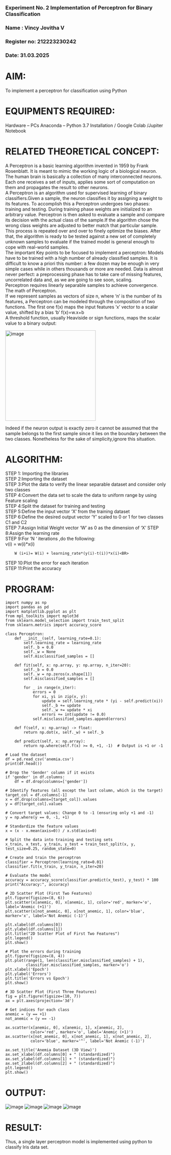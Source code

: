 <H3>Experiment No. 2 Implementation of Perceptron for Binary Classification</H3>
<H3>Name : Vincy Jovitha V</H3>
<H3>Register no: 212223230242</H3>
<H3>Date: 31.03.2025</H3>

# AIM:
To implement a perceptron for classification using Python<BR>

# EQUIPMENTS REQUIRED:
Hardware – PCs
Anaconda – Python 3.7 Installation / Google Colab /Jupiter Notebook

# RELATED THEORETICAL CONCEPT:
A Perceptron is a basic learning algorithm invented in 1959 by Frank Rosenblatt. It is meant to mimic the working logic of a biological neuron. The human brain is basically a collection of many interconnected neurons. Each one receives a set of inputs, applies some sort of computation on them and propagates the result to other neurons.<BR>
A Perceptron is an algorithm used for supervised learning of binary classifiers.Given a sample, the neuron classifies it by assigning a weight to its features. To accomplish this a Perceptron undergoes two phases: training and testing. During training phase weights are initialized to an arbitrary value. Perceptron is then asked to evaluate a sample and compare its decision with the actual class of the sample.If the algorithm chose the wrong class weights are adjusted to better match that particular sample. This process is repeated over and over to finely optimize the biases. After that, the algorithm is ready to be tested against a new set of completely unknown samples to evaluate if the trained model is general enough to cope with real-world samples.<BR>
The important Key points to be focused to implement a perceptron:
Models have to be trained with a high number of already classified samples. It is difficult to know a priori this number: a few dozen may be enough in very simple cases while in others thousands or more are needed.
Data is almost never perfect: a preprocessing phase has to take care of missing features, uncorrelated data and, as we are going to see soon, scaling.<BR>
Perceptron requires linearly separable samples to achieve convergence.
The math of Perceptron. <BR>
If we represent samples as vectors of size n, where ‘n’ is the number of its features, a Perceptron can be modeled through the composition of two functions. The first one f(x) maps the input features  ‘x’  vector to a scalar value, shifted by a bias ‘b’
f(x)=w.x+b
 <BR>
A threshold function, usually Heaviside or sign functions, maps the scalar value to a binary output:

 


<img width="283" alt="image" src="https://github.com/Lavanyajoyce/Ex-2--NN/assets/112920679/c6d2bd42-3ec1-42c1-8662-899fa450f483">


Indeed if the neuron output is exactly zero it cannot be assumed that the sample belongs to the first sample since it lies on the boundary between the two classes. Nonetheless for the sake of simplicity,ignore this situation.<BR>


# ALGORITHM:
STEP 1: Importing the libraries<BR>
STEP 2:Importing the dataset<BR>
STEP 3:Plot the data to verify the linear separable dataset and consider only two classes<BR>
STEP 4:Convert the data set to scale the data to uniform range by using Feature scaling<BR>
STEP 4:Split the dataset for training and testing<BR>
STEP 5:Define the input vector ‘X’ from the training dataset<BR>
STEP 6:Define the desired output vector ‘Y’ scaled to 0 or 1 for two classes C1 and C2<BR>
STEP 7:Assign Initial Weight vector ‘W’ as 0 as the dimension of ‘X’
STEP 8:Assign the learning rate<BR>
STEP 9:For ‘N ‘ iterations ,do the following:<BR>
        v(i) = w(i)*x(i)<BR>
         
        W (i+i)= W(i) + learning_rate*(y(i)-t(i))*x(i)<BR>
STEP 10:Plot the error for each iteration <BR>
STEP 11:Print the accuracy<BR>
# PROGRAM:
```
import numpy as np
import pandas as pd
import matplotlib.pyplot as plt
from mpl_toolkits import mplot3d
from sklearn.model_selection import train_test_split
from sklearn.metrics import accuracy_score

class Perceptron:
    def __init__(self, learning_rate=0.1):
        self.learning_rate = learning_rate
        self._b = 0.0
        self._w = None
        self.misclassified_samples = []

    def fit(self, x: np.array, y: np.array, n_iter=20):
        self._b = 0.0
        self._w = np.zeros(x.shape[1])
        self.misclassified_samples = []

        for _ in range(n_iter):
            errors = 0
            for xi, yi in zip(x, y):
                update = self.learning_rate * (yi - self.predict(xi))
                self._b += update
                self._w += update * xi
                errors += int(update != 0.0)
            self.misclassified_samples.append(errors)

    def f(self, x: np.array) -> float:
        return np.dot(x, self._w) + self._b

    def predict(self, x: np.array):
        return np.where(self.f(x) >= 0, +1, -1)  # Output is +1 or -1

# Load the dataset
df = pd.read_csv('anemia.csv')
print(df.head())

# Drop the 'Gender' column if it exists
if 'gender' in df.columns:
    df = df.drop(columns=['gender'])

# Identify features (all except the last column, which is the target)
target_col = df.columns[-1]
x = df.drop(columns=[target_col]).values
y = df[target_col].values

# Convert target values: Change 0 to -1 (ensuring only +1 and -1)
y = np.where(y == 0, -1, +1)

# Standardize the feature values
x = (x - x.mean(axis=0)) / x.std(axis=0)

# Split the data into training and testing sets
x_train, x_test, y_train, y_test = train_test_split(x, y, test_size=0.25, random_state=0)

# Create and train the perceptron
classifier = Perceptron(learning_rate=0.01)
classifier.fit(x_train, y_train, n_iter=20)

# Evaluate the model
accuracy = accuracy_score(classifier.predict(x_test), y_test) * 100
print("Accuracy:", accuracy)

# 2D Scatter Plot (First Two Features)
plt.figure(figsize=(8, 6))
plt.scatter(x[anemic, 0], x[anemic, 1], color='red', marker='o', label='Anemic (+1)')
plt.scatter(x[not_anemic, 0], x[not_anemic, 1], color='blue', marker='x', label='Not Anemic (-1)')

plt.xlabel(df.columns[0])
plt.ylabel(df.columns[1])
plt.title("2D Scatter Plot of First Two Features")
plt.legend()
plt.show()

# Plot the errors during training
plt.figure(figsize=(8, 4))
plt.plot(range(1, len(classifier.misclassified_samples) + 1), 
         classifier.misclassified_samples, marker='o')
plt.xlabel('Epoch')
plt.ylabel('Errors')
plt.title('Errors vs Epoch')
plt.show()

# 3D Scatter Plot (First Three Features)
fig = plt.figure(figsize=(10, 7))
ax = plt.axes(projection='3d')

# Get indices for each class
anemic = (y == +1)
not_anemic = (y == -1)

ax.scatter(x[anemic, 0], x[anemic, 1], x[anemic, 2], 
           color='red', marker='o', label='Anemic (+1)')
ax.scatter(x[not_anemic, 0], x[not_anemic, 1], x[not_anemic, 2], 
           color='blue', marker='^', label='Not Anemic (-1)')

ax.set_title('Anemia Dataset (3D View)')
ax.set_xlabel(df.columns[0] + " (standardized)")
ax.set_ylabel(df.columns[1] + " (standardized)")
ax.set_zlabel(df.columns[2] + " (standardized)")
plt.legend()
plt.show()
```

# OUTPUT:
![image](https://github.com/user-attachments/assets/542af695-4da2-4802-acc7-e80be3c32ac6)
![image](https://github.com/user-attachments/assets/9f5bb1a3-080d-4cf2-9002-e23789d5586f)
![image](https://github.com/user-attachments/assets/37a87468-bf8e-4c43-a73f-af903ab951a7)
![image](https://github.com/user-attachments/assets/56c0e4ee-8fbe-496e-997c-36497d8c1831)

# RESULT:
 Thus, a single layer perceptron model is implemented using python to classify Iris data set.

 
